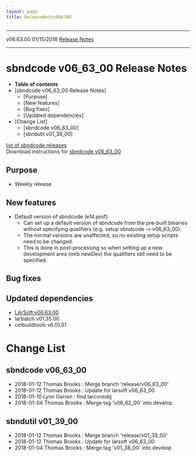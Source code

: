 ```yaml
---
layout: page
title: ReleaseNotes066300
---
```


  ----------- ------------ -- -- ------------------------------------------------------
  v06.63.00   01/15/2018         [Release Notes](ReleaseNotes066300.html)
  ----------- ------------ -- -- ------------------------------------------------------



sbndcode v06\_63\_00 Release Notes
======================================================================================

-   **Table of contents**
-   [sbndcode v06\_63\_00 Release
    Notes]
    -   [Purpose]
    -   [New features]
    -   [Bug fixes]
    -   [Updated dependencies]
-   [Change List]
    -   [sbndcode v06\_63\_00]
    -   [sbndutil v01\_39\_00]

[list of sbndcode
releases](List_of_SBND_code_releases.html)\
Download instructions for [sbndcode
v06\_63\_00](http://scisoft.fnal.gov/scisoft/bundles/sbnd/v06_63_00/sbndcode-v06_63_00.html)



Purpose
----------------------------------

-   Weekly release



New features
--------------------------------------------

-   Default version of sbndcode (e14:prof)
    -   Can set up a default version of sbndcode from the pre-built
        binaries without specifying qualifiers (e.g. setup sbndcode -v
        v06\_63\_00).
    -   The normal versions are unaffected, so no existing setup scripts
        need to be changed.
    -   This is done in post-processing so when setting up a new
        development area (mrb newDev) the qualifiers still need to be
        specified.



Bug fixes
--------------------------------------



Updated dependencies
------------------------------------------------------------

-   [LArSoft
    v06.63.00](https://cdcvs.fnal.gov/redmine/projects/larsoft/wiki/ReleaseNotes066300)
-   larbatch v01.35.00
-   cetbuildtools v6.01.01



Change List
==========================================



sbndcode v06\_63\_00
----------------------------------------------------------

-   2018-01-12 Thomas Brooks : Merge branch \'release/v06\_63\_00\'
-   2018-01-12 Thomas Brooks : Update for larsoft v06\_63\_00
-   2018-01-10 Lynn Garren : find larcoreobj
-   2018-01-04 Thomas Brooks : Merge tag \'v06\_62\_00\' into develop



sbndutil v01\_39\_00
----------------------------------------------------------

-   2018-01-12 Thomas Brooks : Merge branch \'release/v01\_39\_00\'
-   2018-01-12 Thomas Brooks : Update for larsoft v06\_63\_00
-   2018-01-04 Thomas Brooks : Merge tag \'v01\_38\_00\' into develop
